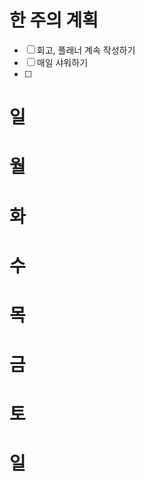 # 한 주의 계획
- [ ] 회고, 플래너 계속 작성하기
- [ ] 매일 샤워하기
- [ ] 
# 일 

# 월 

# 화 

# 수 

# 목 

# 금 

# 토 

# 일 

